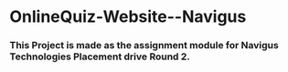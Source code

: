 # OnlineQuiz-Website--Navigus
### This Project is made as the assignment module for Navigus Technologies Placement drive Round 2.
